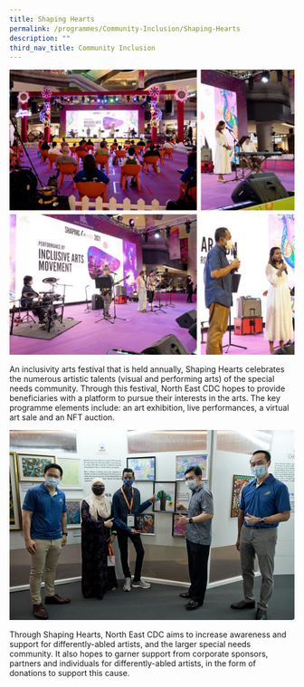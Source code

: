```yaml
---
title: Shaping Hearts
permalink: /programmes/Community-Inclusion/Shaping-Hearts
description: ""
third_nav_title: Community Inclusion
---
```

![](/images/Media%20Files%20for%20Shaping%20Hearts/Shaping%20Hearts%20Photo%201%20.jpg)

An inclusivity arts festival that is held annually, Shaping Hearts celebrates the numerous artistic talents (visual and performing arts) of the special needs community. Through this festival, North East CDC hopes to provide beneficiaries with a platform to pursue their interests in the arts. The key programme elements include: an art exhibition, live performances, a virtual art sale and an NFT auction. 

![](/images/Media%20Files%20for%20Shaping%20Hearts/Shaping%20Hearts%20Photo%202.jpg)

Through Shaping Hearts, North East CDC aims to increase awareness and support for differently-abled artists, and the larger special needs community. It also hopes to garner support from corporate sponsors, partners and individuals for differently-abled artists, in the form of donations to support this cause.